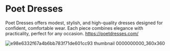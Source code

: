 # Poet Dresses
Poet Dresses offers modest, stylish, and high-quality dresses designed for confident, comfortable wear. Each piece combines elegance with practicality, perfect for any occasion. 
https://poetdresses.com/

![e98e6332f67a4b6bb783f71de601cc93 thumbnail 0000000000_360x360](https://github.com/user-attachments/assets/3f60374c-1543-48ee-af53-c33fe4fc42e0)
